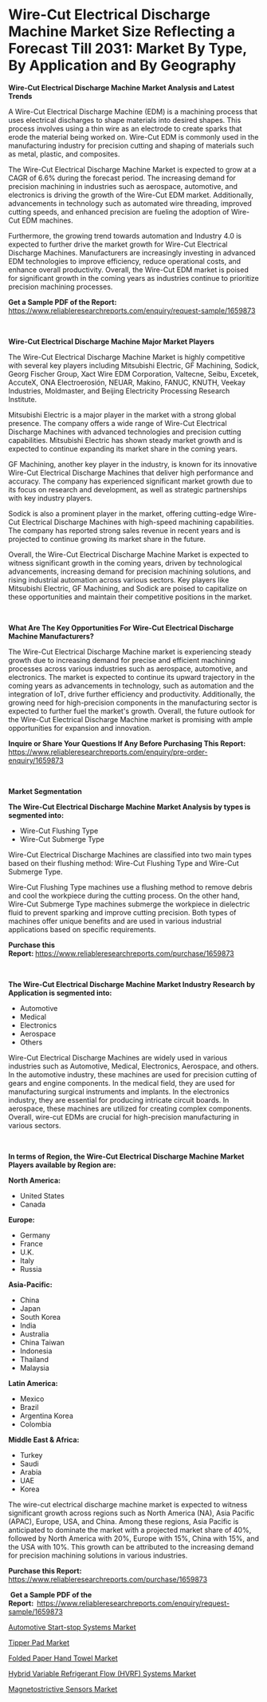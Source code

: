 <p><h1>Wire-Cut Electrical Discharge Machine Market Size Reflecting a Forecast Till 2031: Market By Type, By Application and By Geography</h1></p><p><strong>Wire-Cut Electrical Discharge Machine Market Analysis and Latest Trends</strong></p>
<p><p>A Wire-Cut Electrical Discharge Machine (EDM) is a machining process that uses electrical discharges to shape materials into desired shapes. This process involves using a thin wire as an electrode to create sparks that erode the material being worked on. Wire-Cut EDM is commonly used in the manufacturing industry for precision cutting and shaping of materials such as metal, plastic, and composites.</p><p>The Wire-Cut Electrical Discharge Machine Market is expected to grow at a CAGR of 6.6% during the forecast period. The increasing demand for precision machining in industries such as aerospace, automotive, and electronics is driving the growth of the Wire-Cut EDM market. Additionally, advancements in technology such as automated wire threading, improved cutting speeds, and enhanced precision are fueling the adoption of Wire-Cut EDM machines.</p><p>Furthermore, the growing trend towards automation and Industry 4.0 is expected to further drive the market growth for Wire-Cut Electrical Discharge Machines. Manufacturers are increasingly investing in advanced EDM technologies to improve efficiency, reduce operational costs, and enhance overall productivity. Overall, the Wire-Cut EDM market is poised for significant growth in the coming years as industries continue to prioritize precision machining processes.</p></p>
<p><strong>Get a Sample PDF of the Report:&nbsp;</strong> <a href="https://www.reliableresearchreports.com/enquiry/request-sample/1659873">https://www.reliableresearchreports.com/enquiry/request-sample/1659873</a></p>
<p>&nbsp;</p>
<p><strong>Wire-Cut Electrical Discharge Machine Major Market Players</strong></p>
<p><p>The Wire-Cut Electrical Discharge Machine Market is highly competitive with several key players including Mitsubishi Electric, GF Machining, Sodick, Georg Fischer Group, Xact Wire EDM Corporation, Valtecne, Seibu, Excetek, AccuteX, ONA Electroerosión, NEUAR, Makino, FANUC, KNUTH, Veekay Industries, Moldmaster, and Beijing Electricity Processing Research Institute.</p><p>Mitsubishi Electric is a major player in the market with a strong global presence. The company offers a wide range of Wire-Cut Electrical Discharge Machines with advanced technologies and precision cutting capabilities. Mitsubishi Electric has shown steady market growth and is expected to continue expanding its market share in the coming years.</p><p>GF Machining, another key player in the industry, is known for its innovative Wire-Cut Electrical Discharge Machines that deliver high performance and accuracy. The company has experienced significant market growth due to its focus on research and development, as well as strategic partnerships with key industry players.</p><p>Sodick is also a prominent player in the market, offering cutting-edge Wire-Cut Electrical Discharge Machines with high-speed machining capabilities. The company has reported strong sales revenue in recent years and is projected to continue growing its market share in the future.</p><p>Overall, the Wire-Cut Electrical Discharge Machine Market is expected to witness significant growth in the coming years, driven by technological advancements, increasing demand for precision machining solutions, and rising industrial automation across various sectors. Key players like Mitsubishi Electric, GF Machining, and Sodick are poised to capitalize on these opportunities and maintain their competitive positions in the market.</p></p>
<p>&nbsp;</p>
<p><strong>What Are The Key Opportunities For Wire-Cut Electrical Discharge Machine Manufacturers?</strong></p>
<p><p>The Wire-Cut Electrical Discharge Machine market is experiencing steady growth due to increasing demand for precise and efficient machining processes across various industries such as aerospace, automotive, and electronics. The market is expected to continue its upward trajectory in the coming years as advancements in technology, such as automation and the integration of IoT, drive further efficiency and productivity. Additionally, the growing need for high-precision components in the manufacturing sector is expected to further fuel the market's growth. Overall, the future outlook for the Wire-Cut Electrical Discharge Machine market is promising with ample opportunities for expansion and innovation.</p></p>
<p><strong>Inquire or Share Your Questions If Any Before Purchasing This Report:</strong> <a href="https://www.reliableresearchreports.com/enquiry/pre-order-enquiry/1659873">https://www.reliableresearchreports.com/enquiry/pre-order-enquiry/1659873</a></p>
<p>&nbsp;</p>
<p><strong>Market Segmentation</strong></p>
<p><strong>The Wire-Cut Electrical Discharge Machine Market Analysis by types is segmented into:</strong></p>
<p><ul><li>Wire-Cut Flushing Type</li><li>Wire-Cut Submerge Type</li></ul></p>
<p><p>Wire-Cut Electrical Discharge Machines are classified into two main types based on their flushing method: Wire-Cut Flushing Type and Wire-Cut Submerge Type. </p><p>Wire-Cut Flushing Type machines use a flushing method to remove debris and cool the workpiece during the cutting process. On the other hand, Wire-Cut Submerge Type machines submerge the workpiece in dielectric fluid to prevent sparking and improve cutting precision. Both types of machines offer unique benefits and are used in various industrial applications based on specific requirements.</p></p>
<p><strong>Purchase this Report:&nbsp;</strong><a href="https://www.reliableresearchreports.com/purchase/1659873">https://www.reliableresearchreports.com/purchase/1659873</a></p>
<p>&nbsp;</p>
<p><strong>The Wire-Cut Electrical Discharge Machine Market Industry Research by Application is segmented into:</strong></p>
<p><ul><li>Automotive</li><li>Medical</li><li>Electronics</li><li>Aerospace</li><li>Others</li></ul></p>
<p><p>Wire-Cut Electrical Discharge Machines are widely used in various industries such as Automotive, Medical, Electronics, Aerospace, and others. In the automotive industry, these machines are used for precision cutting of gears and engine components. In the medical field, they are used for manufacturing surgical instruments and implants. In the electronics industry, they are essential for producing intricate circuit boards. In aerospace, these machines are utilized for creating complex components. Overall, wire-cut EDMs are crucial for high-precision manufacturing in various sectors.</p></p>
<p>&nbsp;</p>
<p><strong>In terms of Region, the Wire-Cut Electrical Discharge Machine Market Players available by Region are:</strong></p>
<p>
    <p> <strong> North America: </strong>
        <ul>
            <li>United States</li>
            <li>Canada</li>
        </ul>
        </p> 
    <p> <strong> Europe: </strong>
        <ul>
            <li>Germany</li>
            <li>France</li>
            <li>U.K.</li>
            <li>Italy</li>
            <li>Russia</li>
        </ul>
        </p> 
    <p> <strong> Asia-Pacific: </strong>
        <ul>
            <li>China</li>
            <li>Japan</li>
            <li>South Korea</li>
            <li>India</li>
            <li>Australia</li>
            <li>China Taiwan</li>
            <li>Indonesia</li>
            <li>Thailand</li>
            <li>Malaysia</li>
        </ul>
        </p> 
    <p> <strong> Latin America: </strong>
        <ul>
            <li>Mexico</li>
            <li>Brazil</li>
            <li>Argentina Korea</li>
            <li>Colombia</li>
        </ul>
        </p> 
    <p> <strong> Middle East & Africa: </strong>
        <ul>
            <li>Turkey</li>
            <li>Saudi</li>
            <li>Arabia</li>
            <li>UAE</li>
            <li>Korea</li>
        </ul>
    </p>
    </p>
<p><p>The wire-cut electrical discharge machine market is expected to witness significant growth across regions such as North America (NA), Asia Pacific (APAC), Europe, USA, and China. Among these regions, Asia Pacific is anticipated to dominate the market with a projected market share of 40%, followed by North America with 20%, Europe with 15%, China with 15%, and the USA with 10%. This growth can be attributed to the increasing demand for precision machining solutions in various industries.</p></p>
<p><strong>Purchase this Report: </strong><a href="https://www.reliableresearchreports.com/purchase/1659873">https://www.reliableresearchreports.com/purchase/1659873</a></p>
<p>&nbsp;<strong>Get a Sample PDF of the Report:&nbsp;&nbsp;</strong><a href="https://www.reliableresearchreports.com/enquiry/request-sample/1659873">https://www.reliableresearchreports.com/enquiry/request-sample/1659873</a></p>
<p><strong></strong></p>
<p><p><a href="https://summer-dogwood-3e9.notion.site/Automotive-Start-stop-Systems-Market-Furnish-Information-about-Market-Size-Market-Share-Market-Dyn-9c08921e6b594cd9aea61e0a675c75e9">Automotive Start-stop Systems Market</a></p><p><a href="https://lydian-appliance-61d.notion.site/Tipper-Pad-Market-Share-Market-New-Trends-Analysis-Report-By-Type-By-Application-By-End-use-By--4a45e9469e86410fbb61851784984684">Tipper Pad Market</a></p><p><a href="https://view.publitas.com/reportprime-1/folded-paper-hand-towel-market-size-evaluating-its-market-trends-growth-and-projections-2024-2031/">Folded Paper Hand Towel Market</a></p><p><a href="https://github.com/kathiaseamanalvaradovlprc2h/Market-Research-Report-List-1/blob/main/hybrid-variable-refrigerant-flow-hvrf-systems-market.md">Hybrid Variable Refrigerant Flow (HVRF) Systems Market</a></p><p><a href="https://view.publitas.com/reportprime-1/magnetostrictive-sensors-market-challenges-opportunities-and-growth-drivers-and-major-market-players-forecasted-for-period-from-2024-2031/">Magnetostrictive Sensors Market</a></p></p>